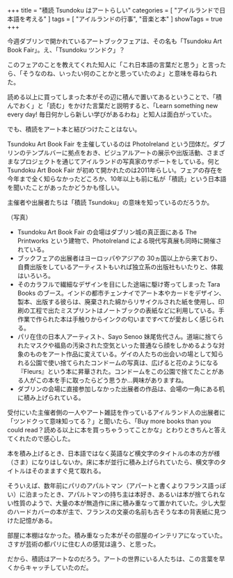 +++
title = "積読 Tsundoku はアートらしい"
categories = [ "アイルランドで日本語を考える" ]
tags = [ "アイルランドの行事", "音楽と本" ]
showTags = true
+++

今週ダブリンで開かれているアートブックフェアは、その名も「Tsundoku Art Book Fair」。え、「Tsundoku ツンドク」？

このフェアのことを教えてくれた知人に「これ日本語の言葉だと思う」と言ったら、「そうなのね、いったい何のことかと思っていたのよ」と意味を尋ねられた。

読める以上に買ってしまった本がその辺に積んで置いてあるということで、「積んでおく」と「読む」をかけた言葉だと説明すると、「Learn something new every day! 毎日何かしら新しい学びがあるわね」と知人は面白がっていた。

でも、積読をアート本と結びつけたことはない。

Tsundoku Art Book Fair を主催しているのは PhotoIreland という団体だ。ダブリンのテンプルバーに拠点をおき、ビジュアルアートの展示や出版活動、さまざまなプロジェクトを通じてアイルランドの写真家のサポートをしている。何と Tsundoku Art Book Fair が初めて開かれたのは2011年らしい。フェアの存在を今年まで全く知らなかったどころか、10年以上も前に私が「積読」という日本語を聞いたことがあったかどうかも怪しい。

主催者や出展者たちは「積読 Tsundoku」の意味を知っているのだろうか。

（写真）

* Tsundoku Art Book Fair の会場はダブリン城の真正面にある The Printworks という建物で、PhotoIreland による現代写真展も同時に開催されている。
* ブックフェアの出展者はヨーロッパやアジアの 30ヵ国以上から来ており、自費出版をしているアーティストもいれば独立系の出版社もいたりと、体裁はいろいろ。
* そのカラフルで繊細なデザインを目にした途端に駆け寄ってしまった Tara Books のブース。インドの都市チェンナイでアート本やカードをデザイン、製本、出版する彼らは、廃棄された綿からリサイクルされた紙を使用し、印刷の工程で出たミスプリントはノートブックの表紙などに利用している。手作業で作られた本は手触りからインクの匂いまですべてが愛おしく感じられる。
* パリ在住の日本人アーティスト、Sayo Senoo 妹尾佐代さん。道端に捨てられたマスクや福島の汚染された空気といった普通なら顔をしかめるような対象のものをアート作品に変えている。ゲイの人たちの出会いの場として知られる公園で使い捨てられたコンドームの写真は、広げると花のようになる『Fleurs』という本に昇華された。コンドームをこの公園で捨てたことがある人がこの本を手に取ったらどう思うか...興味がありますね。
* ダブリンの会場に直接参加しなかった出展者の作品は、会場の一角にある机に積み上げられている。




受付にいた主催者側の一人やアート雑誌を作っているアイルランド人の出展者に「ツンドクって意味知ってる？」と聞いたら、「Buy more books than you could read？読める以上に本を買っちゃうってことかな」とわりときちんと答えてくれたので感心した。

本を積み上げるとき、日本語ではなく英語など横文字のタイトルの本の方が様（さま）になりはしないか。床に本が並行に積み上げられていたら、横文字のタイトルはそのまますぐ見て取れる。

そういえば、数年前にパリのアパルトマン（アパートと書くよりフランス語っぽい）に泊まったとき、アパルトマンの持ち主は本好き、あるいは本が捨てられない性質のようで、大量の本が無造作に床に積み重なって置かれていた。少し大型のハードカバーの本が主で、フランスの文豪の名前も古そうな本の背表紙に見つけた記憶がある。

部屋に本棚はなかった。積み重なった本がその部屋のインテリアになっていた。さすが芸術の都パリに住む人の感覚は違う、と思った。

だから、積読はアートなのだろう。アートの世界にいる人たちは、この言葉を早くからキャッチしていたのだ。
